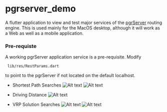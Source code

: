# pgrserver_demo

A flutter application to view and test major services of the [pgrServer](https://github.com/mbasa/pgrServer)
routing engine. This is used mainly for the MacOS desktop, although it will work as a Web 
as well as a mobile application. 

### Pre-requiste

A working pgrServer application service is a pre-requisite. Modify 

``` lib/res/RestParams.dart```

to point to the pgrServer if not  located on the default localhost.

* Shortest Path Searches
![Alt text](pics/img1.png?raw=true)
![Alt text](pics/img2.png?raw=true)

* Driving Distance
![Alt text](pics/img3.png?raw=true)

* VRP Solution Searches
![Alt text](pics/img4.png?raw=true)
![Alt text](pics/img5.png?raw=true)


